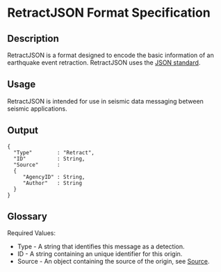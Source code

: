 # RetractJSON Format Specification

## Description

RetractJSON is a format designed to encode the basic information of an earthquake event retraction.  RetractJSON uses the [JSON standard](http://www.json.org).

## Usage
RetractJSON is intended for use in seismic data messaging between seismic applications.

## Output

    {
      "Type"        : "Retract",
      "ID"          : String,
      "Source"      :
      {
         "AgencyID" : String,
         "Author"   : String
      }
    }

## Glossary
Required Values:
* Type - A string that identifies this message as a detection.
* ID - A string containing an unique identifier for this origin.
* Source - An object containing the source of the origin, see [Source](Source.md).
